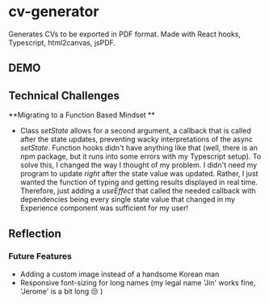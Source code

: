 # cv-generator
Generates CVs to be exported in PDF format. Made with React hooks, Typescript, 
html2canvas, jsPDF.

## DEMO

## Technical Challenges 

**Migrating to a Function Based Mindset ** 

* Class *setState* allows for a second argument, a callback that is called 
after the state updates, preventing wacky interpretations of the async 
*setState*. Function hooks didn't have anything like that (well, there is 
an npm package, but it runs into some errors with my Typescript setup). 
To solve this, I changed the way I thought of my problem. I didn't need my 
program to update *right* after the state value was updated. Rather, I just 
wanted the function of typing and getting results displayed in real time. 
Therefore, just adding a *useEffect* that called the needed callback with 
dependencies being every single state value that changed in my Experience 
component was sufficient for my user! 

## Reflection 


### Future Features 

* Adding a custom image instead of a handsome Korean man 
* Responsive font-sizing for long names (my legal name 'Jin' works fine, 'Jerome' is a bit long :unamused: ) 


